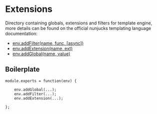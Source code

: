 Extensions
==========

Directory containing globals, extensions and filters for template engine, more details can be found on the official nunjucks templating language documentation:

- [env.addFilter(name, func, [async])](https://mozilla.github.io/nunjucks/api.html#addfilter)
- [env.addExtension(name, ext)](https://mozilla.github.io/nunjucks/api.html#addextension)
- [env.addGlobal(name, value)](https://mozilla.github.io/nunjucks/api.html#addglobal)

Boilerplate
-----------

```
module.exports = function(env) {

    env.addGlobal(...);
    env.addFilter(...);
    env.addExtension(...);

};
```
